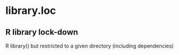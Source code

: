 # library.loc
## R library lock-down
R library() but restricted to a given directory (including dependencies)
